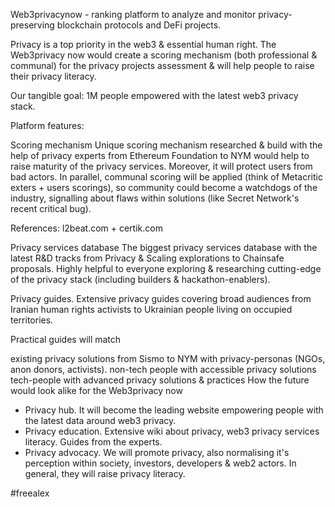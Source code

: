Web3privacynow - ranking platform to analyze and monitor privacy-preserving blockchain protocols and DeFi projects.

Privacy is a top priority in the web3 & essential human right. The Web3privacy now would create a scoring mechanism (both professional & communal) for the privacy projects assessment & will help people to raise their privacy literacy.

Our tangible goal: 1M people empowered with the latest web3 privacy stack.

Platform features:

Scoring mechanism Unique scoring mechanism researched & build with the help of privacy experts from Ethereum Foundation to NYM would help to raise maturity of the privacy services. Moreover, it will protect users from bad actors.
In parallel, communal scoring will be applied (think of Metacritic exters + users scorings), so community could become a watchdogs of the industry, signalling about flaws within solutions (like Secret Network's recent critical bug).

References: l2beat.com + certik.com

Privacy services database The biggest privacy services database with the latest R&D tracks from Privacy & Scaling explorations to Chainsafe proposals.
Highly helpful to everyone exploring & researching cutting-edge of the privacy stack (including builders & hackathon-enablers).

Privacy guides.
Extensive privacy guides covering broad audiences from Iranian human rights activists to Ukrainian people living on occupied territories.

Practical guides will match

existing privacy solutions from Sismo to NYM with privacy-personas (NGOs, anon donors, activists).
non-tech people with accessible privacy solutions
tech-people with advanced privacy solutions & practices
How the future would look alike for the Web3privacy now

- Privacy hub. It will become the leading website empowering people with the latest data around web3 privacy.
- Privacy education. Extensive wiki about privacy, web3 privacy services literacy. Guides from the experts.
- Privacy advocacy. We will promote privacy, also normalising it's perception within society, investors, developers & web2 actors.
In general, they will raise privacy literacy.

#freealex
